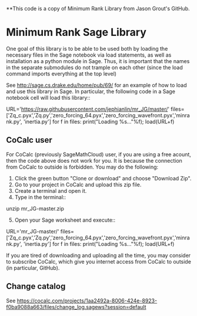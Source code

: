 **This code is a copy of  Minimum Rank Library from Jason Grout's GitHub. 

Minimum Rank Sage Library
=========================

One goal of this library is to be able to be used both by loading the necessary files in the Sage notebook via load statements, as well as installation as a python module in Sage.  Thus, it is important that the names in the separate submodules do not trample on each other (since the load command imports everything at the top level)

See http://sage.cs.drake.edu/home/pub/69/ for an example of how to load and use this library in Sage.  In particular, the following code in a Sage notebook cell will load this library::

  URL='https://raw.githubusercontent.com/jephianlin/mr_JG/master/'
  files=['Zq_c.pyx','Zq.py','zero_forcing_64.pyx','zero_forcing_wavefront.pyx','minrank.py', 'inertia.py']
  for f in files:
      print("Loading %s..."%f);
      load(URL+f)
  
CoCalc user
-----------

For CoCalc (previously SageMathCloud) user, if you are using a free acount, then the code above does not work for you.  It is because the connection from CoCalc to outside is forbidden.  You may do the following:

1. Click the green button "Clone or download" and choose "Download Zip".
2. Go to your project in CoCalc and upload this zip file.
3. Create a terminal and open it.
4. Type in the terminal::

  unzip mr_JG-master.zip

5. Open your Sage worksheet and execute::

  URL='mr_JG-master/'
  files=['Zq_c.pyx','Zq.py','zero_forcing_64.pyx','zero_forcing_wavefront.pyx','minrank.py', 'inertia.py']
  for f in files:
      print("Loading %s..."%f);
      load(URL+f)

If you are tired of downloading and uploading all the time, you may consider to subscribe CoCalc, which give you internet access from CoCalc to outside (in particular, GitHub).

Change catalog
--------------
See https://cocalc.com/projects/1aa2492a-8006-424e-8923-f0ba9088a663/files/change_log.sagews?session=default
